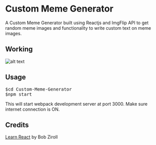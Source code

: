 # Custom Meme Generator

A Custom Meme Generator built using Reactjs and ImgFlip API to get random meme images and functionality to write custom text on meme images.

## Working

![alt text](https://github.com/prateekguptaiiitk/Custom-Meme-Generator/blob/master/assets/video-gif.gif)

## Usage

<pre>
$cd Custom-Meme-Generator
$npm start
</pre>

This will start webpack development server at port 3000. Make sure internet connection is ON.

## Credits

[Learn React](https://scrimba.com/g/glearnreact) by Bob Ziroll 
